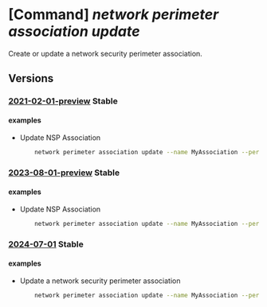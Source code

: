 # [Command] _network perimeter association update_

Create or update a network security perimeter association.

## Versions

### [2021-02-01-preview](/Resources/mgmt-plane/L3N1YnNjcmlwdGlvbnMve30vcmVzb3VyY2Vncm91cHMve30vcHJvdmlkZXJzL21pY3Jvc29mdC5uZXR3b3JrL25ldHdvcmtzZWN1cml0eXBlcmltZXRlcnMve30vcmVzb3VyY2Vhc3NvY2lhdGlvbnMve30=/2021-02-01-preview.xml) **Stable**

<!-- mgmt-plane /subscriptions/{}/resourcegroups/{}/providers/microsoft.network/networksecurityperimeters/{}/resourceassociations/{} 2021-02-01-preview -->

#### examples

- Update NSP Association
    ```bash
        network perimeter association update --name MyAssociation --perimeter-name MyPerimeter --resource-group MyResourceGroup --access-mode Enforced --private-link-resource id="<PaaSArmID> --profile id="ProfileArmID"
    ```

### [2023-08-01-preview](/Resources/mgmt-plane/L3N1YnNjcmlwdGlvbnMve30vcmVzb3VyY2Vncm91cHMve30vcHJvdmlkZXJzL21pY3Jvc29mdC5uZXR3b3JrL25ldHdvcmtzZWN1cml0eXBlcmltZXRlcnMve30vcmVzb3VyY2Vhc3NvY2lhdGlvbnMve30=/2023-08-01-preview.xml) **Stable**

<!-- mgmt-plane /subscriptions/{}/resourcegroups/{}/providers/microsoft.network/networksecurityperimeters/{}/resourceassociations/{} 2023-08-01-preview -->

#### examples

- Update NSP Association
    ```bash
        network perimeter association update --name MyAssociation --perimeter-name MyPerimeter --resource-group MyResourceGroup --access-mode Enforced --private-link-resource id="<PaaSArmID> --profile id="ProfileArmID"
    ```

### [2024-07-01](/Resources/mgmt-plane/L3N1YnNjcmlwdGlvbnMve30vcmVzb3VyY2Vncm91cHMve30vcHJvdmlkZXJzL21pY3Jvc29mdC5uZXR3b3JrL25ldHdvcmtzZWN1cml0eXBlcmltZXRlcnMve30vcmVzb3VyY2Vhc3NvY2lhdGlvbnMve30=/2024-07-01.xml) **Stable**

<!-- mgmt-plane /subscriptions/{}/resourcegroups/{}/providers/microsoft.network/networksecurityperimeters/{}/resourceassociations/{} 2024-07-01 -->

#### examples

- Update a network security perimeter association
    ```bash
        network perimeter association update --name MyAssociation --perimeter-name MyPerimeter --resource-group MyResourceGroup --access-mode Enforced --private-link-resource id="<PaaSArmID> --profile id="ProfileArmID"
    ```
